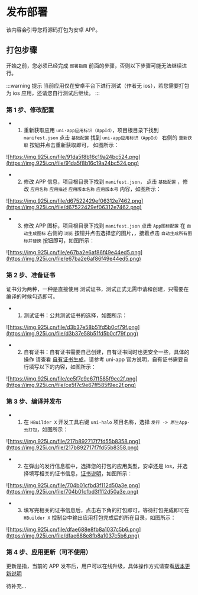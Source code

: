 # 发布部署

该内容会引导您将源码打包为安卓 APP。

## 打包步骤

开始之前，您必须已经完成 `部署指南` 前面的步骤，否则以下步骤可能无法继续进行。

:::warning 提示
当前应用仅在安卓平台下进行测试（作者无 ios），若您需要打包为 ios 应用，还请您自行测试后继续。
:::

### 第 1 步、修改配置

- 1. 重新获取应用 `uni-app应用标识（AppId）`，项目根目录下找到 `manifest.json` 点击 `基础配置` 找到 `uni-app应用标识（AppId）` 右侧的 `重新获取` 按钮并点击重新获取即可， 如图所示：

![https://img.925i.cn/file/91da5f8b16c19a24bc524.png](https://img.925i.cn/file/91da5f8b16c19a24bc524.png)

- 2. 修改 APP 信息，项目根目录下找到 `manifest.json`， 点击 `基础配置` ，修改 `应用名称` `应用描述` `应用版本名称` `应用版本号` 内容，如图所示：

![https://img.925i.cn/file/d67522429ef06312e7462.png](https://img.925i.cn/file/d67522429ef06312e7462.png)

- 3. 修改 APP 图标，项目根目录下找到 `manifest.json` 点击 `App图标配置` 在 `自动生成图标` 右侧的 `浏览` 按钮并点击选择您的图片，，接着点击 `自动生成所有图标并替换` 按钮即可，如图所示：

![https://img.925i.cn/file/e67ba2e6af86f49e44ed5.png](https://img.925i.cn/file/e67ba2e6af86f49e44ed5.png)

### 第 2 步、准备证书

证书分为两种，一种是直接使用 测试证书，测试正式无需申请和创建，只需要在编译的时候勾选即可。

- 1. 测试证书：公共测试证书的选择，如图所示：

![https://img.925i.cn/file/d3b37e58b51fd5b0cf79f.png](https://img.925i.cn/file/d3b37e58b51fd5b0cf79f.png)

- 2. 自有证书：自有证书需要自己创建，自有证书同时也更安全一些，具体的操作 请查看 [自有证书生成](https://ask.dcloud.net.cn/article/35777)，请参考 uni-app 官方说明，自有证书需要自行填写以下的内容，如图所示：

![https://img.925i.cn/file/ce5f7c9e67ff585f9ec2f.png](https://img.925i.cn/file/ce5f7c9e67ff585f9ec2f.png)

### 第 3 步、编译并发布

- 1. 在 `HBuilder X` 开发工具右键 `uni-halo` 项目名称，选择 `发行 -> 原生App-云打包`，如图所示：

![https://img.925i.cn/file/217b892717f7fd55b8358.png](https://img.925i.cn/file/217b892717f7fd55b8358.png)

- 2. 在弹出的发行信息框中，选择您的打包的应用类型，安卓还是 ios，并选择填写相关的证书信息，[证书说明](/deploy/app-release.html#第-2-步、准备证书)，如图所示：

![https://img.925i.cn/file/704b01cfbd3f112d50a3e.png](https://img.925i.cn/file/704b01cfbd3f112d50a3e.png)

- 3. 填写完相关的证书信息后，点击右下角的打包即可，等待打包完成即可在 `HBuilder X` 控制台中输出应用打包完成后的所在目录，如图所示：

![https://img.925i.cn/file/dfae688e8fb8a1037c5b6.png](https://img.925i.cn/file/dfae688e8fb8a1037c5b6.png)

### 第 4 步、应用更新（可不使用）

更新是指，当前的 APP 发布后，用户可以在线升级，具体操作方式请查看[版本更新说明](/deploy/app-update.html)

待补充...
